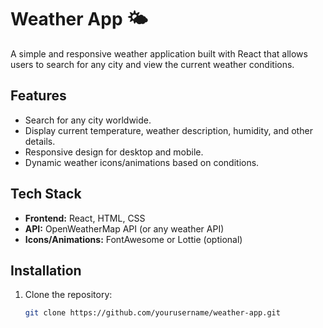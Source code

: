 # Weather App 🌤️

A simple and responsive weather application built with React that allows users to search for any city and view the current weather conditions.

## Features

- Search for any city worldwide.
- Display current temperature, weather description, humidity, and other details.
- Responsive design for desktop and mobile.
- Dynamic weather icons/animations based on conditions.

## Tech Stack

- **Frontend:** React, HTML, CSS
- **API:** OpenWeatherMap API (or any weather API)
- **Icons/Animations:** FontAwesome or Lottie (optional)

## Installation

1. Clone the repository:
   ```bash
   git clone https://github.com/yourusername/weather-app.git
